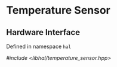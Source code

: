 # Temperature Sensor

## Hardware Interface

Defined in namespace `hal`

*#include <libhal/temperature_sensor.hpp>*

```{doxygenclass} hal::temperature_sensor
```